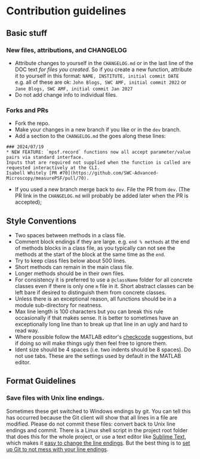 # Contribution guidelines


## Basic stuff

### New files, attributions, and CHANGELOG
* Attribute changes to yourself in the `CHANGELOG.md` or in the last line of the DOC text _for files you created_.
So if you create a new function, attribute it to yourself in this format: `NAME, INSTITUTE, initial commit DATE`    
e.g. all of these are ok: `John Blogs, SWC AMF, initial commit 2022` or `Jane Blogs, SWC AMF, initial commit Jan 2027`
* Do not add change info to individual files. 


### Forks and PRs
* Fork the repo.
* Make your changes in a new branch if you like or in the `dev` branch. 
* Add a section to the `CHANGELOG.md` the goes along these lines: 
```
### 2024/07/19
* NEW FEATURE: `mpsf.record` functions now all accept parameter/value pairs via standard interface.
Inputs that are required not supplied when the function is called are requested interactively at the CLI.
Isabell Whitely [PR #70](https://github.com/SWC-Advanced-Microscopy/measurePSF/pull/70).
```
* If you used a new branch merge back to `dev`. File the PR from `dev`. (The PR link in the `CHANGELOG.md` will probably be added later when the PR is accepted);



## Style Conventions
* Two spaces between methods in a class file.
* Comment block endings if they are large. e.g. `end % methods` at the end of methods blocks in a class file, as you typically can not see the methods at the start of the block at the same time as the `end`. 
* Try to keep class files below about 500 lines. 
* Short methods can remain in the main class file. 
* Longer methods should be in their own files.
* For consistency it is preferred to use a `@className` folder for all concrete classes even if there is only one `m` file in it. Short abstract classes can be left bare if desired to distinguish them from concrete classes.
* Unless there is an exceptional reason, all functions should be in a module sub-directory for neatness.
* Max line length is 100 characters but you can break this rule occasionally if that makes sense. It is better to sometimes have an exceptionally long line than to break up that line in an ugly and hard to read way. 
* Where possible follow the MATLAB editor's [checkcode](https://uk.mathworks.com/help/matlab/ref/checkcode.html) suggestions, but if doing so will make things ugly then feel free to ignore them. 
* Ident size should be 4 spaces (i.e. two indents should be 8 spaces). Do not use tabs. These are the settings used by default in the MATLAB editor.

## Format Guidelines
### Save files with Unix line endings. 
Sometimes these get switched to Windows endings by git. You can tell this has occurred because the Git client will show that all lines in a file are modified. Please do not commit these files: convert back to Unix line endings and commit. There is a Linux shell script in the project root folder that does this for the whole project, or use a text editor like [Sublime Text](https://www.sublimetext.com/), which makes it [easy to change the line endings](https://superuser.com/questions/1217622/how-can-i-remove-the-m-from-my-file-in-sublime-text-3). But the best thing is to  [set up Git to not mess with your line endings](https://troyready.com/blog/git-windows-dont-convert-line-endings.html).

